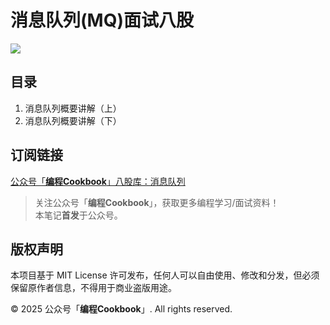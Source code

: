 # 消息队列(MQ)面试八股
![](https://github.com/CodingCookbook/MQ/blob/main/File/gzh.png)

## 目录
1. 消息队列概要讲解（上）
2. 消息队列概要讲解（下）


## 订阅链接
[公众号「**编程Cookbook**」八股库：消息队列](https://mp.weixin.qq.com/mp/appmsgalbum?__biz=MzA4Mzc2ODc2Ng==&action=getalbum&album_id=3863027493087100937&scene=173&sessionid=1740491728&enterid=1740491801&from_msgid=2247484754&from_itemidx=1&count=3&nolastread=1#wechat_redirect)


> 关注公众号「**编程Cookbook**」，获取更多编程学习/面试资料！  
> 本笔记**首发**于公众号。

## 版权声明

本项目基于 MIT License 许可发布，任何人可以自由使用、修改和分发，但必须保留原作者信息，不得用于商业盗版用途。

© 2025 公众号「**编程Cookbook**」. All rights reserved.
